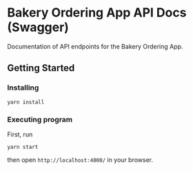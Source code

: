 # Bakery Ordering App API Docs (Swagger)
Documentation of API endpoints for the Bakery Ordering App.
## Getting Started

### Installing

```
yarn install
```

### Executing program
First, run
```
yarn start
```
then open `http://localhost:4000/` in your browser.